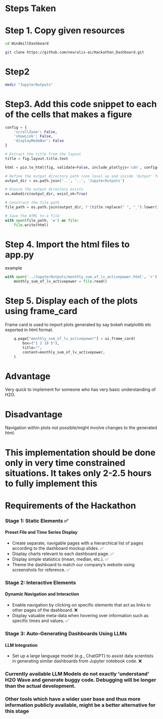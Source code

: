 # Steps Taken

# Step 1. Copy given resources
```bash
cd WindmillDashboard
```
```bash
git clone https://github.com/neuralix-ai/Hackathon_Dashboard.git
```
# Step2
```bash
mkdir "JupyterOutputs"
```

# Step3. Add this code snippet to each of the cells that makes a figure
```python
config = {
    'scrollZoom': False,
    'showLink': False,
    'displayModeBar': False
}

# Extract the title from the layout
title = fig.layout.title.text

html = pio.to_html(fig, validate=False, include_plotlyjs='cdn', config=config)

# Define the output directory path (one level up and inside 'Output' folder)
output_dir = os.path.join('..', '..', 'JupyterOutputs')

# Ensure the output directory exists
os.makedirs(output_dir, exist_ok=True)

# Construct the file path
file_path = os.path.join(output_dir, f'{title.replace(" ", "_").lower()}.html')

# Save the HTML to a file
with open(file_path, 'w') as file:
    file.write(html)
```

# Step 4. Import the html files to app.py
example
```python
with open('../JupyterOutputs/monthly_sum_of_lv_activepower.html', 'r') as file:
    monthly_sum_of_lv_activepower = file.read()
```

# Step 5. Display each of the plots using frame_card
Frame card is used to import plots generated by say bokeh matplotlib etc exported in html format.
```python
    q.page["monthly_sum_of_lv_activepower"] = ui.frame_card(
        box=("1 2 10 5"),
        title="",
        content=monthly_sum_of_lv_activepower,
    )
```
# Advantage
Very quick to implement for someone who has very basic understanding of H2O.
# Disadvantage
Navigation within plots not possible/might involve changes to the generated html.

# This implementation should be done only in very time constrained situations. It takes only 2-2.5 hours to fully implement this

# Requirements of the Hackathon

### Stage 1: Static Elements ✅

#### Preset File and Time Series Display 
- Create separate, navigable pages with a hierarchical list of pages according to the dashboard mockup slides. ✅
- Display charts relevant to each dashboard page. ✅
- Display simple statistics (mean, median, etc.). ✅
- Theme the dashboard to match our company’s website using screenshots for reference. ✅

### Stage 2: Interactive Elements

#### Dynamic Navigation and Interaction
- Enable navigation by clicking on specific elements that act as links to other pages of the dashboard. ❌
- Display valuable meta-data when hovering over information such as specific times and values. ✅

### Stage 3: Auto-Generating Dashboards Using LLMs

#### LLM Integration
- Set up a large language model (e.g., ChatGPT) to assist data scientists in generating similar dashboards from Jupyter notebook code. ❌
### Currently available LLM Models do not exactly 'understand' H2O Wave and generate buggy code. Debugging will be longer than the actual development. 
### Other tools which have a wider user base and thus more information publicly available, might be a better alternative for this stage
